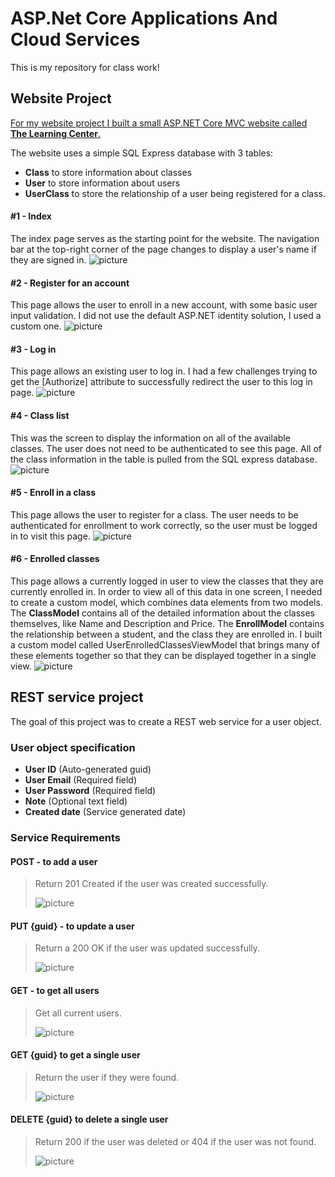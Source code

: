 # ASP.Net Core Applications And Cloud Services
This is my repository for class work!


## Website Project
[For my website project I built a small ASP.NET Core MVC website called **The Learning Center**.](https://github.com/larspassic/ASP.Net-Core-Applications-And-Cloud-Services/tree/main/Homework/The%20Learning%20Center) 

The website uses a simple SQL Express database with 3 tables: 
- **Class** to store information about classes
- **User** to store information about users
- **UserClass** to store the relationship of a user being registered for a class.

#### #1 - Index
The index page serves as the starting point for the website. The navigation bar at the top-right corner of the page changes to display a user's name if they are signed in.
![picture](https://github.com/larspassic/ASP.Net-Core-Applications-And-Cloud-Services/blob/main/Homework/The%20Learning%20Center/Index.png?raw=true)

#### #2 - Register for an account
This page allows the user to enroll in a new account, with some basic user input validation. I did not use the default ASP.NET identity solution, I used a custom one.
![picture](https://github.com/larspassic/ASP.Net-Core-Applications-And-Cloud-Services/blob/main/Homework/The%20Learning%20Center/Register%20account.png?raw=true)

#### #3 - Log in
This page allows an existing user to log in. I had a few challenges trying to get the [Authorize] attribute to successfully redirect the user to this log in page.
![picture](https://github.com/larspassic/ASP.Net-Core-Applications-And-Cloud-Services/blob/main/Homework/The%20Learning%20Center/Log%20in.png?raw=true)

#### #4 - Class list
This was the screen to display the information on all of the available classes. The user does not need to be authenticated to see this page. All of the class information in the table is pulled from the SQL express database.
![picture](https://github.com/larspassic/ASP.Net-Core-Applications-And-Cloud-Services/blob/main/Homework/The%20Learning%20Center/Class%20list.png?raw=true)

#### #5 - Enroll in a class
This page allows the user to register for a class. The user needs to be authenticated for enrollment to work correctly, so the user must be logged in to visit this page.
![picture](https://github.com/larspassic/ASP.Net-Core-Applications-And-Cloud-Services/blob/main/Homework/The%20Learning%20Center/Enroll%20in%20class.png?raw=true)

#### #6 - Enrolled classes
This page allows a currently logged in user to view the classes that they are currently enrolled in. In order to view all of this data in one screen, I needed to create a custom model, which combines data elements from two models. The **ClassModel** contains all of the detailed information about the classes themselves, like Name and Description and Price. The **EnrollModel** contains the relationship between a student, and the class they are enrolled in. I built a custom model called UserEnrolledClassesViewModel that brings many of these elements together so that they can be displayed together in a single view.
![picture](https://github.com/larspassic/ASP.Net-Core-Applications-And-Cloud-Services/blob/main/Homework/The%20Learning%20Center/Enrolled%20classes.png?raw=true)


## REST service project

The goal of this project was to create a REST web service for a user object.

### User object specification
* **User ID** (Auto-generated guid)
* **User Email** (Required field)
* **User Password** (Required field)
* **Note** (Optional text field)
* **Created date** (Service generated date)

### Service Requirements
#### POST - to add a user
>Return 201 Created if the user was created successfully.
>
>![picture](https://github.com/larspassic/ASP.Net-Core-Applications-And-Cloud-Services/blob/main/Homework/REST%20User%20Service/images/POST%20user.png?raw=true)



#### PUT {guid} - to update a user
>Return a 200 OK if the user was updated successfully.
>
>![picture](https://github.com/larspassic/ASP.Net-Core-Applications-And-Cloud-Services/blob/main/Homework/REST%20User%20Service/images/PUT%20user.png?raw=true)



#### GET - to get all users
>Get all current users.
>
>![picture](https://github.com/larspassic/ASP.Net-Core-Applications-And-Cloud-Services/blob/main/Homework/REST%20User%20Service/images/GET%20users.png?raw=true)



#### GET {guid} to get a single user
>Return the user if they were found.
>
>![picture](https://github.com/larspassic/ASP.Net-Core-Applications-And-Cloud-Services/blob/main/Homework/REST%20User%20Service/images/GET%20user%20specific.png?raw=true)



#### DELETE {guid} to delete a single user
>Return 200 if the user was deleted or 404 if the user was not found.
>
>![picture](https://github.com/larspassic/ASP.Net-Core-Applications-And-Cloud-Services/blob/main/Homework/REST%20User%20Service/images/DELETE%20user.png?raw=true)
